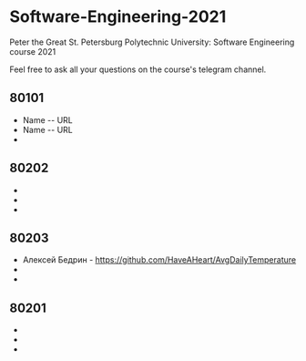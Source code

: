 # Software-Engineering-2021
Peter the Great St. Petersburg Polytechnic University: Software Engineering course 2021

Feel free to ask all your questions on the course's telegram channel.

## 80101

- Name -- URL
- Name -- URL
-

## 80202

-
-
-

## 80203

- Алексей Бедрин - https://github.com/HaveAHeart/AvgDailyTemperature
-
-

## 80201

-
-
-
